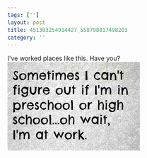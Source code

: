 ```yaml
---
tags: ['']
layout: post
title: 451303254914427_558798817498203
category: ''
---
```

I've worked places like this.  Have you?
![451303254914427_558798817498203](/uploads/2013-4-27-451303254914427_558798817498203.jpg)
